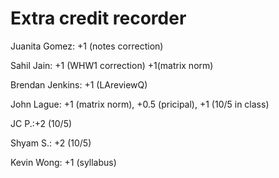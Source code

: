 #  Extra credit recorder

Juanita Gomez: +1 (notes correction)

Sahil Jain: +1 (WHW1 correction) +1(matrix norm)

Brendan Jenkins: +1 (LAreviewQ)

John Lague: +1 (matrix norm), +0.5 (pricipal), +1 (10/5 in class)

JC P.:+2 (10/5)

Shyam S.: +2 (10/5)

Kevin Wong: +1 (syllabus)
